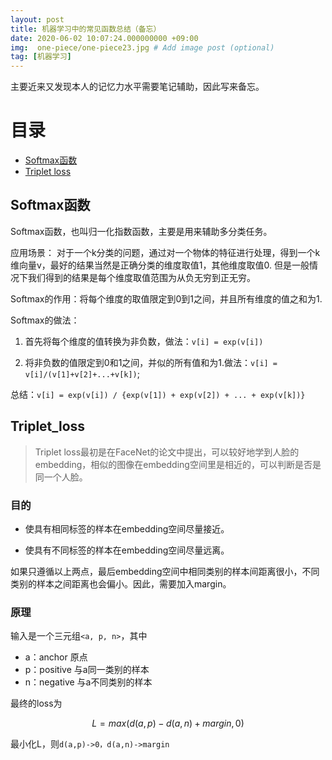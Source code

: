 ```yaml
---
layout: post
title: 机器学习中的常见函数总结（备忘）
date: 2020-06-02 10:07:24.000000000 +09:00
img:  one-piece/one-piece23.jpg # Add image post (optional)
tag: [机器学习]
---
```


主要近来又发现本人的记忆力水平需要笔记辅助，因此写来备忘。

# 目录

- [Softmax函数](#Softmax函数)
- [Triplet loss](#Triplet_loss)

## Softmax函数
Softmax函数，也叫归一化指数函数，主要是用来辅助多分类任务。

应用场景： 对于一个k分类的问题，通过对一个物体的特征进行处理，得到一个k维向量v，最好的结果当然是正确分类的维度取值1，其他维度取值0. 但是一般情况下我们得到的结果是每个维度取值范围为从负无穷到正无穷。

Softmax的作用：将每个维度的取值限定到0到1之间，并且所有维度的值之和为1.

Softmax的做法：
1. 首先将每个维度的值转换为非负数，做法：`v[i] = exp(v[i])`

2. 将非负数的值限定到0和1之间，并似的所有值和为1.做法：`v[i] = v[i]/(v[1]+v[2]+...+v[k])`;

总结：`v[i] = exp(v[i]) / {exp(v[1]) + exp(v[2]) + ... + exp(v[k])}`


## Triplet_loss

> Triplet loss最初是在FaceNet的论文中提出，可以较好地学到人脸的embedding，相似的图像在embedding空间里是相近的，可以判断是否是同一个人脸。

### 目的

- 使具有相同标签的样本在embedding空间尽量接近。

- 使具有不同标签的样本在embedding空间尽量远离。

如果只遵循以上两点，最后embedding空间中相同类别的样本间距离很小，不同类别的样本之间距离也会偏小。因此，需要加入margin。

### 原理

输入是一个三元组`<a, p, n>`，其中

- a：anchor 原点
- p：positive 与a同一类别的样本
- n：negative 与a不同类别的样本

最终的loss为

$$ L = max(d(a,p) - d(a,n) + margin, 0) $$

最小化L，则`d(a,p)->0，d(a,n)->margin`
